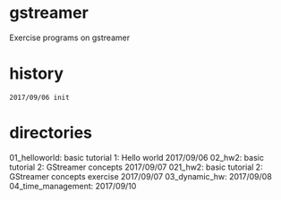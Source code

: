 # gstreamer
Exercise programs on gstreamer

# history
	2017/09/06 init

# directories
01\_helloworld: basic tutorial 1: Hello world 2017/09/06
02\_hw2: basic tutorial 2: GStreamer concepts 2017/09/07
021\_hw2: basic tutorial 2: GStreamer concepts exercise 2017/09/07
03\_dynamic\_hw: 2017/09/08
04\_time\_management: 2017/09/10
